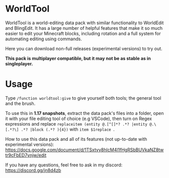 # WorldTool

WorldTool is a world-editing data pack with similar functionality to WorldEdit and BlingEdit. It has a large number of helpful features that make it so much easier to edit your Minecraft blocks, including rotation and a full system for automating editing using commands.

Here you can download non-full releases (experimental versions) to try out.

__This pack is multiplayer compatible, but it may not be as stable as in singleplayer.__

# Usage

Type `/function worldtool:give` to give yourself both tools; the general tool and the brush.

To use this in **1.17 snapshots**, extract the data pack's files into a folder, open it with your file editing tool of choice (e.g VSCode), then turn on Regex expressions and replace `replaceitem (entity @.[^[]*? .*? |entity @.\[.*?\] .*? |block (.*? ){4})` with `item $1replace `.

How to use this data pack and all of its features (not up-to-date with experimental versions):
https://docs.google.com/document/d/1TSxtvy8hIcM4l1fHgRSbBUVkaNZ8twtr9cFbED7ynjw/edit

If you have any questions, feel free to ask in my discord:
https://discord.gg/jn8d4zb
